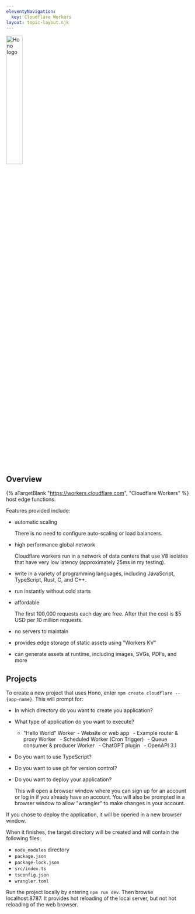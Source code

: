 ```yaml
---
eleventyNavigation:
  key: Cloudflare Workers
layout: topic-layout.njk
---
```


<style>
  img {
    border: 1px solid gray;
  }
</style>

<img alt="Hono logo" style="border: none; width: 30%"
  src="/blog/assets/cloudflare-workers.svg?v={{pkg.version}}"
  title="Hono logo">

## Overview

{% aTargetBlank "https://workers.cloudflare.com", "Cloudflare Workers" %}
host edge functions.

Features provided include:

- automatic scaling

  There is no need to configure auto-scaling or load balancers.

- high performance global network

  Cloudflare workers run in a network of data centers that use V8 isolates
  that have very low latency (approximately 25ms in my testing).

- write in a variety of programming languages,
  including JavaScript, TypeScript, Rust, C, and C++.

- run instantly without cold starts

- affordable

  The first 100,000 requests each day are free.
  After that the cost is $5 USD per 10 million requests.

- no servers to maintain

- provides edge storage of static assets using "Workers KV"

- can generate assets at runtime,
  including images, SVGs, PDFs, and more

## Projects

To create a new project that uses Hono,
enter `npm create cloudflare -- {app-name}`.
This will prompt for:

- In which directory do you want to create you application?
- What type of application do you want to execute?

  - "Hello World" Worker
      - Website or web app
       - Example router & proxy Worker
       - Scheduled Worker (Cron Trigger)
       - Queue consumer & producer Worker
       - ChatGPT plugin
       - OpenAPI 3.1

- Do you want to use TypeScript?
- Do you want to use git for version control?
- Do you want to deploy your application?

  This will open a browser window where you can sign up for an account
  or log in if you already have an account.
  You will also be prompted in a browser window to
  allow "wrangler" to make changes in your account.

If you chose to deploy the application,
it will be opened in a new browser window.

When it finishes, the target directory will be created
and will contain the following files:

- `node_modules` directory
- `package.json`
- `package-lock.json`
- `src/index.ts`
- `tsconfig.json`
- `wrangler.toml`

Run the project locally by entering `npm run dev`.
Then browse localhost:8787.
It provides hot reloading of the local server,
but not hot reloading of the web browser.
